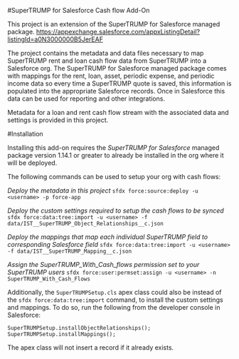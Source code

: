 #SuperTRUMP for Salesforce Cash flow Add-On

This project is an extension of the SuperTRUMP for Salesforce managed package.
https://appexchange.salesforce.com/appxListingDetail?listingId=a0N3000000B5JerEAF

The project contains the metadata and data files necessary to map SuperTRUMP rent and loan
cash flow data from SuperTRUMP into a Salesforce org. The SuperTRUMP for Salesforce
managed package comes with mappings for the rent, loan, asset, periodic expense, and
periodic income data so every time a SuperTRUMP quote is saved, this information is
populated into the appropriate Salesforce records. Once in Salesforce this data can
be used for reporting and other integrations.

Metadata for a loan and rent cash flow stream with the associated data and settings is
provided in this project.

#Installation

Installing this add-on requires the *SuperTRUMP for Salesforce* managed package version
1.14.1 or greater to already be installed in the org where it will be deployed.

The following commands can be used to setup your org with cash flows:

*Deploy the metadata in this project*
`sfdx force:source:deploy -u <username> -p force-app`

*Deploy the custom settings required to setup the cash flows to be synced*
`sfdx force:data:tree:import -u <username> -f data/IST__SuperTRUMP_Object_Relationships__c.json`

*Deploy the mappings that map each individual SuperTRUMP field to corresponding Salesforce field*
`sfdx force:data:tree:import -u <username> -f data/IST__SuperTRUMP_Mapping__c.json`

*Assign the SuperTRUMP_With_Cash_flows permission set to your SuperTRUMP users*
`sfdx force:user:permset:assign -u <username> -n SuperTRUMP_With_Cash_Flows`

Additionally, the `SuperTRUMPSetup.cls` apex class could also be instead of the 
`sfdx force:data:tree:import` command, to install the custom settings and mappings. To do so,
run the following from the developer console in Salesforce:

```
SuperTRUMPSetup.installObjectRelationships();
SuperTRUMPSetup.installMappings();
```

The apex class will not insert a record if it already exists.
